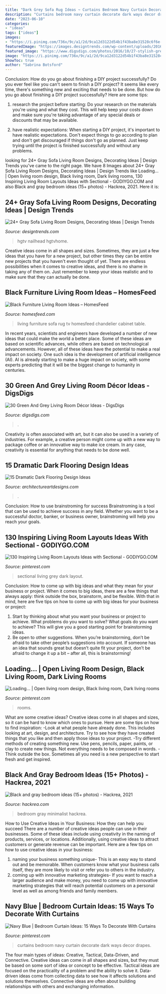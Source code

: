 ```yaml
---
title: "Dark Grey Sofa Rug Ideas ~ Curtains Bedroom Navy Curtain Decorate Dark Ways Decor Drapes"
description: "Curtains bedroom navy curtain decorate dark ways decor drapes"
date: "2023-06-10"
categories:
- "ideas"
tags: ["ideas"]
images:
- "https://i.pinimg.com/736x/9c/a1/2d/9ca12d3122d54b1f43ba8e31528c6f6e--dark-blue-curtains-bedroom-curtains-bedroom-ideas.jpg?b=t"
featuredImage: "https://images.designtrends.com/wp-content/uploads/2016/03/15102824/Glamorous-Gray-Sofa-Design.jpeg"
featured_image: "https://www.digsdigs.com/photos/2016/10/27-stylish-grey-living-room-with-textural-touches-and-an-emerald-sofa.jpg"
image: "https://i.pinimg.com/736x/9c/a1/2d/9ca12d3122d54b1f43ba8e31528c6f6e--dark-blue-curtains-bedroom-curtains-bedroom-ideas.jpg?b=t"
ShowToc: true
author: "Sabrina Botsford"
---
```



Conclusion: How do you go about finishing a DIY project successfully?
Do you ever feel like you can't seem to finish a DIY project? It seems like every time, there's something new and exciting that needs to be done. But how do you go about finishing a DIY project successfully? Here are some tips: 
1. research the project before starting: Do your research on the materials you're using and what they cost. This will help keep your costs down and make sure you're taking advantage of any special deals or discounts that may be available. 

2. have realistic expectations: When starting a DIY project, it's important to have realistic expectations. Don't expect things to go according to plan and don't get discouraged if things don't go as planned. Just keep trying until the project is finished successfully and without any problems. 


	

		
looking for 24+ Gray Sofa Living Room Designs, Decorating Ideas | Design Trends you've came to the right page. We have 8 Images about 24+ Gray Sofa Living Room Designs, Decorating Ideas | Design Trends like Loading... | Open living room design, Black living room, Dark living rooms, 130 Inspiring Living Room Layouts Ideas with Sectional - GODIYGO.COM and also Black and gray bedroom ideas (15+ photos) - Hackrea, 2021. Here it is:
		
    
## 24+ Gray Sofa Living Room Designs, Decorating Ideas | Design Trends

<img loading=lazy src="https://images.designtrends.com/wp-content/uploads/2016/03/15102824/Glamorous-Gray-Sofa-Design.jpeg" onerror="this.onerror=null;this.src='https://tse2.mm.bing.net/th?id=OIP.XghBNgRPeCk-TuWfNCDo4gHaE8&amp;pid=15.1';" alt="24+ Gray Sofa Living Room Designs, Decorating Ideas | Design Trends">

_Source: designtrends.com_

>hgtv nailhead hgtvhome. 

	

Creative ideas come in all shapes and sizes. Sometimes, they are just a few ideas that you have for a new project, but other times they can be entire new projects that you haven't even thought of yet. There are endless possibilities when it comes to creative ideas, and there is no shame in taking any of them on. Just remember to keep your ideas realistic and to make sure that they can actually be done.

    
## Black Furniture Living Room Ideas – HomesFeed

<img loading=lazy src="https://homesfeed.com/wp-content/uploads/2015/09/chandelier-tv-cabinet-black-sofa-rug-table.jpg" onerror="this.onerror=null;this.src='https://tse4.mm.bing.net/th?id=OIP.dT6z8dGGUQE8RirPgwQLPwHaEK&amp;pid=15.1';" alt="Black Furniture Living Room Ideas – HomesFeed">

_Source: homesfeed.com_

>living furniture sofa rug tv homesfeed chandelier cabinet table. 

	

In recent years, scientists and engineers have developed a number of new ideas that could make the world a better place. Some of these ideas are based on scientific advances, while others are based on technological advancements. However, all of these ideas have the potential to make a real impact on society. One such idea is the development of artificial intelligence (AI). AI is already starting to make a huge impact on society, with some experts predicting that it will be the biggest change to humanity in centuries.

    
## 30 Green And Grey Living Room Décor Ideas - DigsDigs

<img loading=lazy src="https://www.digsdigs.com/photos/2016/10/27-stylish-grey-living-room-with-textural-touches-and-an-emerald-sofa.jpg" onerror="this.onerror=null;this.src='https://tse1.mm.bing.net/th?id=OIP.zs9y1U9BlZsUgR_xhj7rKgHaKj&amp;pid=15.1';" alt="30 Green And Grey Living Room Décor Ideas - DigsDigs">

_Source: digsdigs.com_

>. 

	

Creativity is often associated with art, but it can also be used in a variety of industries. For example, a creative person might come up with a new way to package coffee or an innovative way to make ice cream. In any case, creativity is essential for anything that needs to be done well.

    
## 15 Dramatic Dark Flooring Design Ideas

<img loading=lazy src="https://www.architectureartdesigns.com/wp-content/uploads/2015/03/141-1024x682.jpg" onerror="this.onerror=null;this.src='https://tse1.mm.bing.net/th?id=OIP.utPgSFx_97c3IAFpYt37SgHaE7&amp;pid=15.1';" alt="15 Dramatic Dark Flooring Design Ideas">

_Source: architectureartdesigns.com_

>. 

	

Conclusion: How to use brainstroming for success
Brainstroming is a tool that can be used to achieve success in any field. Whether you want to be a successful doctor, banker, or business owner, brainstroming will help you reach your goals.

    
## 130 Inspiring Living Room Layouts Ideas With Sectional - GODIYGO.COM

<img loading=lazy src="https://i.pinimg.com/736x/f3/4d/16/f34d16fdd8255e8adb9d623081ee9235.jpg" onerror="this.onerror=null;this.src='https://tse1.mm.bing.net/th?id=OIP.y1IbbacGQXLqA-I6j2xbCgHaGa&amp;pid=15.1';" alt="130 Inspiring Living Room Layouts Ideas with Sectional - GODIYGO.COM">

_Source: pinterest.com_

>sectional living grey dark layout. 

	

Conclusion: How to come up with big ideas and what they mean for your business or project.
When it comes to big ideas, there are a few things that always apply: think outside the box, brainstorm, and be flexible. With that in mind, here are five tips on how to come up with big ideas for your business or project: 
1. Start by thinking about what you want your business or project to achieve. What problems do you want to solve? What goals do you want to achieve? This will give you a good starting point for brainstorming ideas. 
2. Be open to other suggestions. When you’re brainstorming, don’t be afraid to take other people’s suggestions into account. If someone has an idea that sounds great but doesn’t quite fit your project, don’t be afraid to change it up a bit – after all, this is brainstorming! 

    
## Loading... | Open Living Room Design, Black Living Room, Dark Living Rooms

<img loading=lazy src="https://i.pinimg.com/736x/c7/b2/54/c7b254e6b542c2f2374698eee08702c9.jpg" onerror="this.onerror=null;this.src='https://tse3.mm.bing.net/th?id=OIP.tpTTEC3sYw5e8gcI1cMNHQHaLH&amp;pid=15.1';" alt="Loading... | Open living room design, Black living room, Dark living rooms">

_Source: pinterest.com_

>rooms. 

	

What are some creative ideas?
Creative ideas come in all shapes and sizes, so it can be hard to know which ones to pursue. Here are some tips on how to find inspiration: 
-Look at what people have already done. This includes looking at art, design, and architecture. Try to see how they have created things that you like and then apply those ideas to your project. 
-Try different methods of creating something new. Use pens, pencils, paper, paints, or clay to create new things. Not everything needs to be composed in words. 
-Think outside the box. Sometimes all you need is a new perspective to start fresh and get inspired.

    
## Black And Gray Bedroom Ideas (15+ Photos) - Hackrea, 2021

<img loading=lazy src="https://www.hackrea.com/wp-content/uploads/2020/08/black-and-gray-minimalist-bedroom-768x512.jpg" onerror="this.onerror=null;this.src='https://tse3.mm.bing.net/th?id=OIP.zpLFO95TaUSeD-TfaineLgHaE8&amp;pid=15.1';" alt="Black and gray bedroom ideas (15+ photos) - Hackrea, 2021">

_Source: hackrea.com_

>bedroom gray minimalist hackrea. 

	

How to Use Creative Ideas in Your Business: How they can help you succeed
There are a number of creative ideas people can use in their businesses. Some of these ideas include using creativity in the naming of products, services, or locations. Additionally, using creative ideas to attract customers or generate revenue can be important. Here are a few tips on how to use creative ideas in your business: 
1. naming your business something unique- This is an easy way to stand out and be memorable. When customers know what your business calls itself, they are more likely to visit or refer you to others in the industry. 
2. coming up with innovative marketing strategies- If you want to reach a larger audience and make money, you need to come up with innovative marketing strategies that will reach potential customers on a personal level as well as among friends and family members. 

    
## Navy Blue | Bedroom Curtain Ideas: 15 Ways To Decorate With Curtains

<img loading=lazy src="https://i.pinimg.com/736x/9c/a1/2d/9ca12d3122d54b1f43ba8e31528c6f6e--dark-blue-curtains-bedroom-curtains-bedroom-ideas.jpg?b=t" onerror="this.onerror=null;this.src='https://tse1.mm.bing.net/th?id=OIP.-HxUZyWaam_p6WiYlf4xBwHaHC&amp;pid=15.1';" alt="Navy Blue | Bedroom Curtain Ideas: 15 Ways To Decorate With Curtains">

_Source: pinterest.com_

>curtains bedroom navy curtain decorate dark ways decor drapes. 

	

The four main types of ideas: Creative, Tactical, Data-Driven, and Connective.
Creative ideas can come in all shapes and sizes, but they must be based on some sort of idea or concept to be effective. Tactical ideas are focused on the practicality of a problem and the ability to solve it. Data-driven ideas come from collecting data to see how it affects solutions and solutions themselves. Connective ideas are often about building relationships with others and exchanging information.

